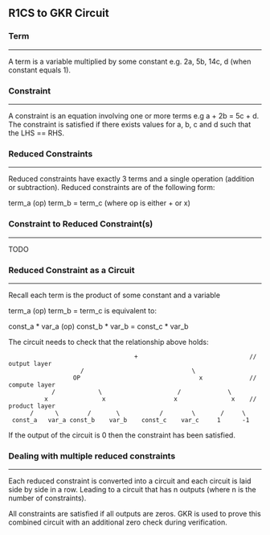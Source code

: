 ## R1CS to GKR Circuit

### Term

---
A term is a variable multiplied by some constant e.g. 2a, 5b, 14c, d (when constant equals 1).

### Constraint

---
A constraint is an equation involving one or more terms 
e.g a + 2b = 5c + d. The constraint is satisfied if there exists values for a, b, c and d such that the LHS == RHS.

### Reduced Constraints

---
Reduced constraints have exactly 3 terms and a single operation (addition or subtraction). Reduced constraints are of the following form:

term_a (op) term_b = term_c  (where op is either + or x)

### Constraint to Reduced Constraint(s)

---
TODO


### Reduced Constraint as a Circuit

---
Recall each term is the product of some constant and a variable

term_a (op) term_b = term_c   is equivalent to:

const_a * var_a (op) const_b * var_b  = const_c * var_b

The circuit needs to check that the relationship above holds:

```text
                                   +                               // output layer
                    /                              \
                  OP                                 x             // compute layer
            /            \                     /             \
          x               x                   x               x    // product layer
      /      \        /       \           /        \       /     \
 const_a   var_a const_b    var_b    const_c    var_c     1      -1
```

If the output of the circuit is 0 then the constraint has been satisfied. 

### Dealing with multiple reduced constraints

---
Each reduced constraint is converted into a circuit and each circuit is laid side by side in a row. Leading to a circuit that 
has n outputs (where n is the number of constraints).

All constraints are satisfied if all outputs are zeros. GKR is used to prove this combined circuit with an additional zero check during verification.
